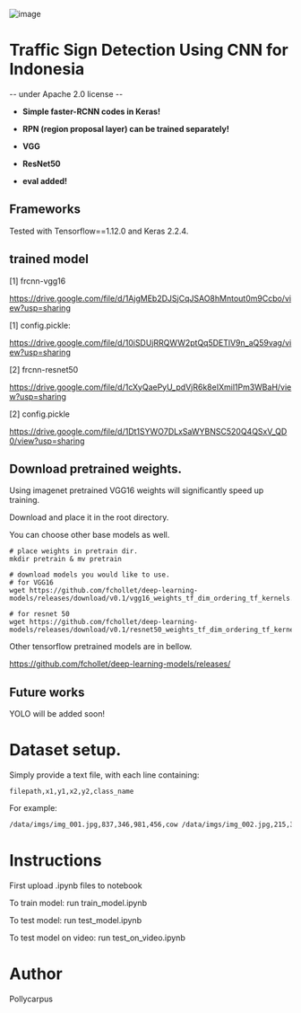 ![image](https://github.com/kentaroy47/frcnn-from-scratch-with-keras/blob/master/images/85.png)

# Traffic Sign Detection Using CNN for Indonesia
-- under Apache 2.0 license --

- **Simple faster-RCNN codes in Keras!**

- **RPN (region proposal layer) can be trained separately!**

- **VGG**

- **ResNet50**

- **eval added!**


## Frameworks
Tested with Tensorflow==1.12.0 and Keras 2.2.4.

## trained model
[1] frcnn-vgg16

https://drive.google.com/file/d/1AjgMEb2DJSjCqJSAO8hMntout0m9Ccbo/view?usp=sharing

[1] config.pickle:

https://drive.google.com/file/d/10iSDUjRRQWW2ptQq5DETlV9n_aQ59vag/view?usp=sharing

[2] frcnn-resnet50

https://drive.google.com/file/d/1cXyQaePyU_pdVjR6k8eIXmil1Pm3WBaH/view?usp=sharing

[2] config.pickle

https://drive.google.com/file/d/1Dt1SYWO7DLxSaWYBNSC520Q4QSxV_QD0/view?usp=sharing

## Download pretrained weights.
Using imagenet pretrained VGG16 weights will significantly speed up training.

Download and place it in the root directory.

You can choose other base models as well.

```
# place weights in pretrain dir.
mkdir pretrain & mv pretrain

# download models you would like to use.
# for VGG16
wget https://github.com/fchollet/deep-learning-models/releases/download/v0.1/vgg16_weights_tf_dim_ordering_tf_kernels.h5

# for resnet 50
wget https://github.com/fchollet/deep-learning-models/releases/download/v0.1/resnet50_weights_tf_dim_ordering_tf_kernels.h5
```

Other tensorflow pretrained models are in bellow.

https://github.com/fchollet/deep-learning-models/releases/

## Future works
YOLO will be added soon!

# Dataset setup.

Simply provide a text file, with each line containing:
```
filepath,x1,y1,x2,y2,class_name
```
For example:
```dataset.txt
/data/imgs/img_001.jpg,837,346,981,456,cow /data/imgs/img_002.jpg,215,312,279,391,cat
```
# Instructions

First upload .ipynb files to notebook

To train model: run train_model.ipynb

To test model: run test_model.ipynb

To test model on video: run test_on_video.ipynb

# Author
Pollycarpus
